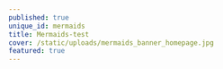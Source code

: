 ```yaml
---
published: true
unique_id: mermaids
title: Mermaids-test
cover: /static/uploads/mermaids_banner_homepage.jpg
featured: true
---
```


